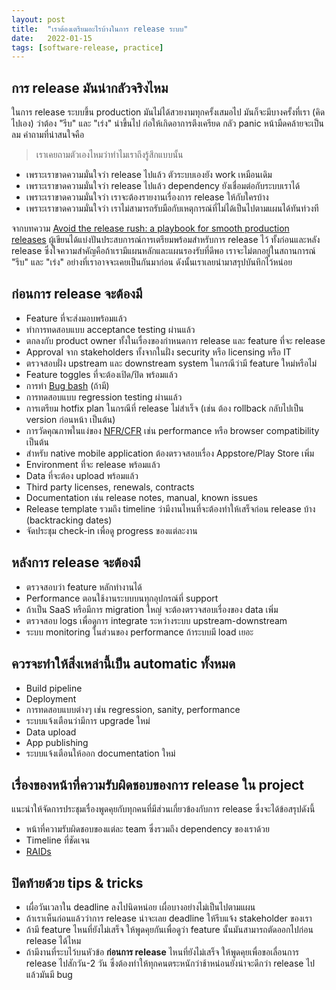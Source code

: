 ```yaml
---
layout: post
title:  "เราต้องเตรียมอะไรบ้างในการ release ระบบ"
date:   2022-01-15
tags: [software-release, practice]
---
```


## การ release มันน่ากลัวจริงไหม
ในการ release ระบบขึ้น production มันไม่ได้สวยงามทุกครั้งเสมอไป มันก็จะมีบางครั้งที่เรา (คิดไปเอง) ว่าต้อง "รีบ" และ "เร่ง" นำขึ้นไป ก่อให้เกิดอาการตึงเครียด กลัว panic หน้ามืดคล้ายจะเป็นลม คำถามที่น่าสนใจคือ 

> เราเคยถามตัวเองไหมว่าทำไมเราถึงรู้สึกแบบนั้น

- เพราะเราขาดความมั่นใจว่า release ไปแล้ว ตัวระบบเองยัง work เหมือนเดิม
- เพราะเราขาดความมั่นใจว่า release ไปแล้ว dependency ยังเชื่อมต่อกับระบบเราได้
- เพราะเราขาดความมั่นใจว่า เราจะต้องรายงานเรื่องการ release ให้กับใครบ้าง
- เพราะเราขาดความมั่นใจว่า เราไม่สามารถรับมือกับเหตุการณ์ที่ไม่ได้เป็นไปตามแผนได้ทันท่วงที

จากบทความ [Avoid the release rush: a playbook for smooth production releases](https://www.thoughtworks.com/insights/blog/agile-project-management/release-rush-playbook-smooth-production-releases) ผู้เขียนได้แบ่งปันประสบการณ์การเตรียมพร้อมสำหรับการ release ไว้ ทั้งก่อนและหลัง release ซึ่งใจความสำคัญคือถ้าเรามีแผนหลักและแผนรองรับที่ดีพอ เราจะไม่ตกอยู่ในสถานการณ์ "รีบ" และ "เร่ง" อย่างที่เราอาจจะเคยเป็นกันมาก่อน ดังนั้นเราเลยนำมาสรุปบันทึกไว้หน่อย

## ก่อนการ release จะต้องมี
- Feature ที่จะส่งมอบพร้อมแล้ว
- ทำการทดสอบแบบ acceptance testing ผ่านแล้ว
- ตกลงกับ product owner ทั้งในเรื่องของกำหนดการ release และ feature ที่จะ release
- Approval จาก stakeholders ทั้งจากในฝั่ง security หรือ licensing หรือ IT
- ตรวจสอบฝั่ง upstream และ downstream system ในกรณีว่ามี feature ใหม่หรือไม่
- Feature toggles ที่จะต้องเปิด/ปิด พร้อมแล้ว
- การทำ [Bug bash](https://warun.in.th/580-bug-bash-%E0%B8%84%E0%B8%B7%E0%B8%AD%E0%B8%AD%E0%B8%B0%E0%B9%84%E0%B8%A3) (ถ้ามี)
- การทดสอบแบบ regression testing ผ่านแล้ว
- การเตรียม hotfix plan ในกรณีที่ release ไม่สำเร็จ (เช่น ต้อง rollback กลับไปเป็น version ก่อนหน้า เป็นต้น)
- การวัดคุณภาพในแง่ของ [NFR/CFR](https://en.wikipedia.org/wiki/List_of_system_quality_attributes) เช่น performance หรือ browser compatibility เป็นต้น
- สำหรับ native mobile application ต้องตรวจสอบเรื่อง Appstore/Play Store เพิ่ม
- Environment ที่จะ release พร้อมแล้ว
- Data ที่จะต้อง upload พร้อมแล้ว
- Third party licenses, renewals, contracts
- Documentation เช่น release notes, manual, known issues
- Release template รวมถึง timeline ว่ามีงานไหนที่จะต้องทำให้เสร็จก่อน release บ้าง (backtracking dates)
- จัดประชุม check-in เพื่อดู progress ของแต่ละงาน

## หลังการ release จะต้องมี
- ตรวจสอบว่า feature หลักทำงานได้
- Performance ตอนใช้งานระบบบนทุกอุปกรณ์ที่ support
- ถ้าเป็น SaaS หรือมีการ migration ใหญ่ จะต้องตรวจสอบเรื่องของ data เพิ่ม
- ตรวจสอบ logs เพื่อดูการ integrate ระหว่างระบบ upstream-downstream
- ระบบ monitoring ในส่วนของ performance ถ้าระบบมี load เยอะ

## ควรจะทำให้สิ่งเหล่านี้เป็น automatic ทั้งหมด
- Build pipeline
- Deployment
- การทดสอบแบบต่างๆ เช่น regression, sanity, performance
- ระบบแจ้งเตือนว่ามีการ upgrade ใหม่
- Data upload
- App publishing
- ระบบแจ้งเตือนให้ออก documentation ใหม่

## เรื่องของหน้าที่ความรับผิดชอบของการ release ใน project
แนะนำให้จัดการประชุมเรื่องพูดคุยกับทุกคนที่มีส่วนเกี่ยวข้องกับการ release ซึ่งจะได้ข้อสรุปดังนี้

- หน้าที่ความรับผิดชอบของแต่ละ team ซึ่งรวมถึง dependency ของเราด้วย
- Timeline ที่ชัดเจน
- [RAIDs](https://medium.com/wip-team/inception-%E0%B8%A1%E0%B8%B2%E0%B8%A3%E0%B8%B9%E0%B9%89%E0%B8%81%E0%B9%88%E0%B8%AD%E0%B8%99%E0%B9%80%E0%B8%A3%E0%B8%B4%E0%B9%88%E0%B8%A1%E0%B8%97%E0%B8%B3-product-%E0%B8%81%E0%B8%B1%E0%B8%99%E0%B8%94%E0%B8%B5%E0%B8%81%E0%B8%A7%E0%B9%88%E0%B8%B2-6628960e8bbc)

## ปิดท้ายด้วย tips & tricks
- เผื่อวันเวลาใน deadline ลงไปนิดหน่อย เผื่อบางอย่างไม่เป็นไปตามแผน
- ถ้าเราเห็นก่อนแล้วว่าการ release น่าจะเลย deadline ให้รีบแจ้ง stakeholder ของเรา
- ถ้ามี feature ไหนที่ยังไม่เสร็จ ให้พูดคุยกันเพื่อดูว่า feature นั้นมันสามารถตัดออกไปก่อน release ได้ไหม
- ถ้ามีงานที่ระบไว้บนหัวข้อ **ก่อนการ release** ไหนที่ยังไม่เสร็จ ให้พูดคุยเพื่อขอเลื่อนการ release ไปสักวัน-2 วัน ซึ่งต้องทำให้ทุกคนตระหนักว่าช้าหน่อนยังน่าจะดีกว่า release ไปแล้วมันมี bug

